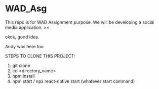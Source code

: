 # WAD_Asg
This repo is for WAD Assignment purpose. We will be developing a social media application. ><

okok, good idea.

Andy was here too

STEPS TO CLONE THIS PROJECT:
1. git clone <repo-url>
2. cd <directory_name>
3. npm install
4. npm start / npx react-native start (whatever start command)

